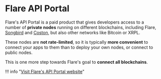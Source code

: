 # Flare API Portal

Flare's API Portal is a paid product that gives developers access to a number of **private nodes** running on different blockchains, including Flare, [Songbird](glossary.md#songbird) and [Coston](glossary.md#coston), but also other networks like Bitcoin or XRPL.

These nodes are **not rate-limited**, so it is typically **more convenient** to connect your apps to them than to deploy your own nodes, or connect to public nodes.

This is one more step towards Flare's goal to **connect all blockchains**.

!!! info "[Visit Flare's API Portal website](https://api-portal.flare.network/)"
